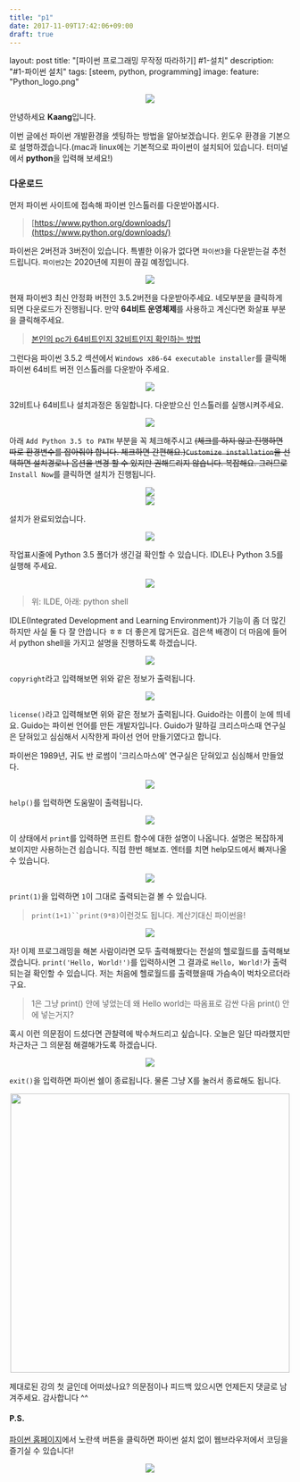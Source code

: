 ```yaml
---
title: "p1"
date: 2017-11-09T17:42:06+09:00
draft: true
---
```





layout: post
title: "[파이썬 프로그래밍 무작정 따라하기] #1-설치"
description: "#1-파이썬 설치"
tags: [steem, python, programming]
image:
  feature: "Python_logo.png"


<center>
<img src="../images/python_rectangle.jpg">
</center>

 안녕하세요 **Kaang**입니다. 
 
 이번 글에선 파이썬 개발환경을 셋팅하는 방법을 알아보겠습니다. 윈도우 환경을 기본으로 설명하겠습니다.(mac과 linux에는 기본적으로 파이썬이 설치되어 있습니다. 터미널에서 **python**을 입력해 보세요!)
 
### 다운로드

먼저 파이썬 사이트에 접속해 파이썬 인스톨러를 다운받아봅시다.

> [https://www.python.org/downloads/](https://www.python.org/downloads/)

파이썬은 2버전과 3버전이 있습니다. 특별한 이유가 없다면 `파이썬3`을 다운받는걸 추천드립니다. `파이썬2`는 2020년에 지원이 끊길 예정입니다. 

<center>
<img src="../images/python-1/pic-1.png">
</center>

현재 파이썬3 최신 안정화 버전인 3.5.2버전을 다운받아주세요. 네모부분을 클릭하게 되면 다운로드가 진행됩니다. 만약 **64비트 운영체제**를 사용하고 계신다면 화살표 부분을 클릭해주세요. 

>[본인의 pc가 64비트인지 32비트인지 확인하는 방법](http://support.hp.com/kr-ko/document/c02020927)

그런다음 파이썬 3.5.2 섹션에서 `Windows x86-64 executable installer`를 클릭해 파이썬 64비트 버전 인스톨러를 다운받아 주세요.


<center>
<img src="../images/python-1/pic-2.png">
</center>

32비트나 64비트나 설치과정은 동일합니다. 다운받으신 인스톨러를 실행시켜주세요.

<center>
<img src="../images/python-1/pic-3.png">
</center>
 
아래 `Add Python 3.5 to PATH` 부분을 꼭 체크해주시고 <del>(체크를 하지 않고 진행하면 따로 환경변수를 잡아줘야 합니다. 체크하면 간편해요.)</del><del>`Customize installation`을 선택하면 설치경로나 옵션을 변경 할 수 있지만 권해드리지 않습니다. 복잡해요. 그러므로</del>`Install Now`를 클릭하면 설치가 진행됩니다. 

<center>
<img src="../images/python-1/pic-4.png">
</center>


<center>
<img src="../images/python-1/pic-5.png">
</center>


설치가 완료되었습니다. 

<center>
<img src="../images/python-1/pic-6.png">
</center>


작업표시줄에 Python 3.5 폴더가 생긴걸 확인할 수 있습니다. IDLE나 Python 3.5를 실행해 주세요.

<center>
<img src="../images/python-1/pic-7.png">
</center>

> 위: ILDE, 아래: python shell

IDLE(Integrated Development and Learning Environment)가 기능이 좀 더 많긴 하지만 사실 둘 다 잘 안씁니다 ㅎㅎ 더 좋은게 많거든요. 검은색 배경이 더 마음에 들어서 python shell을 가지고 설명을 진행하도록 하겠습니다.


<center>
<img src="../images/python-1/pic-8.png">
</center>


`copyright`라고 입력해보면 위와 같은 정보가 출력됩니다.

<center>
<img src="../images/python-1/pic-9.png">
</center>


`license()`라고 입력해보면 위와 같은 정보가 출력됩니다. Guido라는 이름이 눈에 띄네요. Guido는 파이썬 언어를 만든 개발자입니다. Guido가 말하길 크리스마스때 연구실은 닫혀있고 심심해서 시작한게 파이선 언어 만들기였다고 합니다.


파이썬은 1989년, 귀도 반 로썸이 '크리스마스에' 연구실은 닫혀있고 심심해서 만들었다.

<center>
<img src="../images/python-1/pic-10.png">
</center>


`help()`를 입력하면 도움말이 출력됩니다.

<center>
<img src="../images/python-1/pic-11.png">
</center>


이 상태에서 `print`를 입력하면 프린트 함수에 대한 설명이 나옵니다. 설명은 복잡하게 보이지만 사용하는건 쉽습니다. 직접 한번 해보죠. 엔터를 치면 help모드에서 빠져나올수 있습니다.

<center>
<img src="../images/python-1/pic-12.png">
</center>


`print(1)`을 입력하면 `1`이 그대로 출력되는걸 볼 수 있습니다.
>`print(1+1)``print(9*8)`이런것도 됩니다.
> 계산기대신 파이썬을! 

<center>
<img src="../images/python-1/pic-13.png">
</center>


자! 이제 프로그래밍을 해본 사람이라면 모두 출력해봤다는 전설의 헬로월드를 출력해보겠습니다. `print('Hello, World!')`를 입력하시면 그 결과로 `Hello, World!`가 출력되는걸 확인할 수 있습니다. 저는 처음에 헬로월드를 출력했을때 가슴속이 벅차오르더라구요.

> 1은 그냥 print() 안에 넣었는데 왜 Hello world는 따옴표로 감싼 다음 print() 안에 넣는거지?

혹시 이런 의문점이 드셨다면 관찰력에 박수쳐드리고 싶습니다. 오늘은 일단 따라했지만 차근차근 그 의문점 해결해가도록 하겠습니다. 

<center>
<img src="../images/python-1/pic-14.png">
</center>


`exit()`을 입력하면 파이썬 쉘이 종료됩니다. 물론 그냥 X를 눌러서 종료해도 됩니다.

<center>
<img src="https://image-proxy.namuwikiusercontent.com/r/http%3A%2F%2F38.media.tumblr.com%2Ftumblr_lz412ce5BK1r2yonh.jpg" width ="500">
</center>





제대로된 강의 첫 글인데 어떠셨나요? 의문점이나 피드백 있으시면 언제든지 댓글로 남겨주세요. 감사합니다 ^^




#### P.S.
[파이썬 홈페이지](https://www.python.org/)에서 노란색 버튼을 클릭하면 파이썬 설치 없이 웹브라우저에서 코딩을 즐기실 수 있습니다!
<center>
<img src="../images/python-1/pic-15.png">
</center>